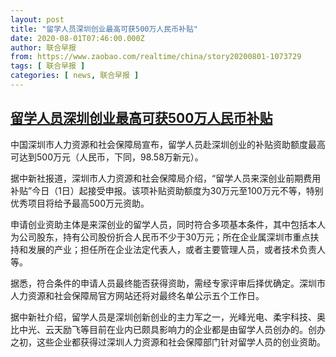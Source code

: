 ```yaml
---
layout: post
title: "留学人员深圳创业最高可获500万人民币补贴"
date: 2020-08-01T07:46:00.000Z
author: 联合早报
from: https://www.zaobao.com/realtime/china/story20200801-1073729
tags: [ 联合早报 ]
categories: [ news, 联合早报 ]
---
```

<!--1596267960000-->
[留学人员深圳创业最高可获500万人民币补贴](https://www.zaobao.com/realtime/china/story20200801-1073729)
------

<div>
<p>中国深圳市人力资源和社会保障局宣布，留学人员赴深圳创业的补贴资助额度最高可达到500万元（人民币，下同，98.58万新元）。</p><p>据中新社报道，深圳市人力资源和社会保障局介绍，“留学人员来深创业前期费用补贴”今日（1日）起接受申报。该项补贴资助额度为30万元至100万元不等，特别优秀项目将给予最高500万元资助。</p><p>申请创业资助主体是来深创业的留学人员，同时符合多项基本条件，其中包括本人为公司股东，持有公司股份折合人民币不少于30万元；所在企业属深圳市重点扶持和发展的产业；担任所在企业法定代表人，或者主要管理人员，或者技术负责人等。</p><section id="imu"><div id="dfp-ad-imu1-wrapper" class="dfp-tag-wrapper"><div id="dfp-ad-imu1" class="dfp-tag-wrapper"></div></div></section><p>据悉，符合条件的申请人员最终能否获得资助，需经专家评审后择优确定。深圳市人力资源和社会保障局官方网站还将对最终名单公示五个工作日。</p><p>据中新社介绍，留学人员是深圳创新创业的主力军之一，光峰光电、柔宇科技、奥比中光、云天励飞等目前在业内已颇具影响力的企业都是由留学人员创办的。创办之初，这些企业都获得过深圳人力资源和社会保障部门针对留学人员的创业资助。</p><div id="innity-in-post"></div><div id="dfp-ad-midarticlespecial-wrapper" class="dfp-tag-wrapper"><div id="dfp-ad-midarticlespecial" class="dfp-tag-wrapper"></div></div>
</div>
